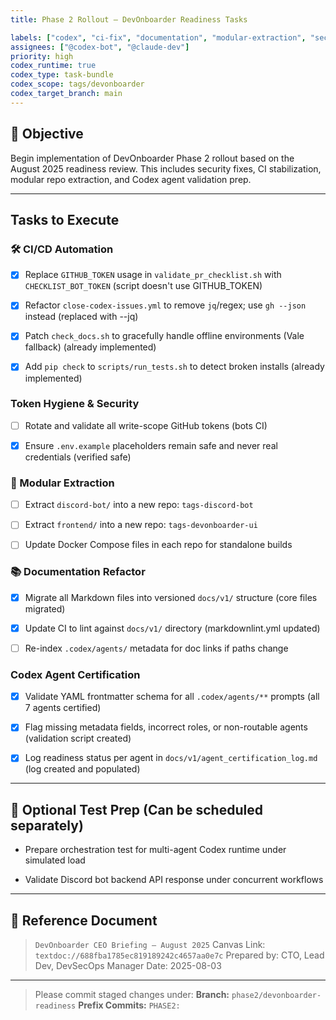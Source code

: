 ```yaml
---
title: Phase 2 Rollout – DevOnboarder Readiness Tasks

labels: ["codex", "ci-fix", "documentation", "modular-extraction", "security"]
assignees: ["@codex-bot", "@claude-dev"]
priority: high
codex_runtime: true
codex_type: task-bundle
codex_scope: tags/devonboarder
codex_target_branch: main
---
```


## 🎯 Objective

Begin implementation of DevOnboarder Phase 2 rollout based on the August 2025 readiness review. This includes security fixes, CI stabilization, modular repo extraction, and Codex agent validation prep.

---

##  Tasks to Execute

### 🛠 CI/CD  Automation

- [x] Replace `GITHUB_TOKEN` usage in `validate_pr_checklist.sh` with `CHECKLIST_BOT_TOKEN`  (script doesn't use GITHUB_TOKEN)

- [x] Refactor `close-codex-issues.yml` to remove `jq`/regex; use `gh --json` instead  (replaced with --jq)

- [x] Patch `check_docs.sh` to gracefully handle offline environments (Vale fallback)  (already implemented)

- [x] Add `pip check` to `scripts/run_tests.sh` to detect broken installs  (already implemented)

###  Token Hygiene & Security

- [ ] Rotate and validate all write-scope GitHub tokens (bots  CI)

- [x] Ensure `.env.example` placeholders remain safe and never real credentials  (verified safe)

### 🧱 Modular Extraction

- [ ] Extract `discord-bot/` into a new repo: `tags-discord-bot`

- [ ] Extract `frontend/` into a new repo: `tags-devonboarder-ui`

- [ ] Update Docker Compose files in each repo for standalone builds

### 📚 Documentation Refactor

- [x] Migrate all Markdown files into versioned `docs/v1/` structure  (core files migrated)

- [x] Update CI to lint against `docs/v1/` directory  (markdownlint.yml updated)

- [ ] Re-index `.codex/agents/` metadata for doc links if paths change

###  Codex Agent Certification

- [x] Validate YAML frontmatter schema for all `.codex/agents/**` prompts  (all 7 agents certified)

- [x] Flag missing metadata fields, incorrect roles, or non-routable agents  (validation script created)

- [x] Log readiness status per agent in `docs/v1/agent_certification_log.md`  (log created and populated)

---

## 🧪 Optional Test Prep (Can be scheduled separately)

- Prepare orchestration test for multi-agent Codex runtime under simulated load

- Validate Discord bot  backend API response under concurrent workflows

---

## 🧾 Reference Document

> `DevOnboarder CEO Briefing – August 2025`
> Canvas Link: `textdoc://688fba1785ec819189242c4657aa0e7c`
> Prepared by: CTO, Lead Dev, DevSecOps Manager
> Date: 2025-08-03

---

> Please commit staged changes under:
> **Branch:** `phase2/devonboarder-readiness`
> **Prefix Commits:** `PHASE2:`
